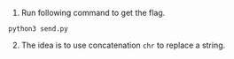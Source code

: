 1. Run following command to get the flag.

```python3 send.py```

2. The idea is to use concatenation ```chr``` to replace a string.
